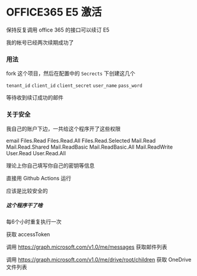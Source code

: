 # OFFICE365 E5 激活

保持反复调用 office 365 的接口可以续订 E5

我的帐号已经两次续期成功了

### 用法

fork 这个项目，然后在配置中的 `Secrects` 下创建这几个

`tenant_id` `client_id` `client_secret` `user_name` `pass_word`

等待收到续订成功的邮件

### 关于安全
我自己的账户下边，一共给这个程序开了这些权限

email
Files.Read
Files.Read.All
Files.Read.Selected
Mail.Read
Mail.Read.Shared
Mail.ReadBasic
Mail.ReadBasic.All
Mail.ReadWrite
User.Read
User.Read.All

理论上你自己填写你自己的密钥等信息

直接用 Github Actions 运行

应该是比较安全的

##### 这个程序干了啥
每6个小时重复执行一次

获取 accessToken

调用 https://graph.microsoft.com/v1.0/me/messages 获取邮件列表

调用 https://graph.microsoft.com/v1.0/me/drive/root/children 获取 OneDrive 文件列表
